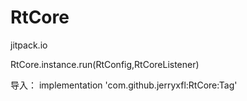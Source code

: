 # RtCore


jitpack.io


RtCore.instance.run(RtConfig,RtCoreListener)



导入：
	  implementation 'com.github.jerryxfl:RtCore:Tag'
